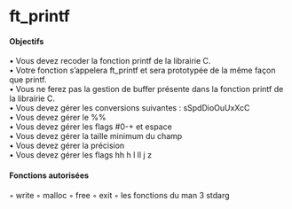 # ft_printf
#### Objectifs

• Vous devez recoder la fonction printf de la librairie C.<br/>
• Votre fonction s’appelera ft_printf et sera prototypée de la même façon que
printf.<br/>
• Vous ne ferez pas la gestion de buffer présente dans la fonction printf de la librairie
C.<br/>
• Vous devez gérer les conversions suivantes : sSpdDioOuUxXcC<br/>
• Vous devez gérer le %%<br/>
• Vous devez gérer les flags #0-+ et espace<br/>
• Vous devez gérer la taille minimum du champ<br/>
• Vous devez gérer la précision<br/>
• Vous devez gérer les flags hh h l ll j z<br/>

#### Fonctions autorisées

◦ write
◦ malloc
◦ free
◦ exit
◦ les fonctions du man 3 stdarg
